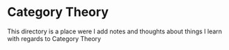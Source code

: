 # Category Theory

This directory is a place were I add notes and thoughts about things I learn with regards to Category Theory
